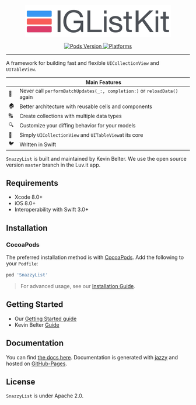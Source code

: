 <p align="center">
  <img src="https://raw.githubusercontent.com/Instagram/IGListKit/master/Resources/logo-animation.gif" width=400 />
</p>

<p align="center">
    <a href="https://cocoapods.org/pods/SnazzyList">
        <img src="https://img.shields.io/cocoapods/v/SnazzyList.svg?style=flat"
             alt="Pods Version">
    </a>
    <a href="https://kbelter.github.io/SnazzyList/">
        <img src="https://img.shields.io/cocoapods/p/SnazzyList.svg?style=flat"
             alt="Platforms">
    </a>
</p>

----------------

A framework for building fast and flexible `UICollectionView` and `UITableView`.

|         | Main Features  |
----------|-----------------
&#128581; | Never call `performBatchUpdates(_:, completion:)` or `reloadData()` again
&#127968; | Better architecture with reusable cells and components
&#128288; | Create collections with multiple data types
&#128269; | Customize your diffing behavior for your models
&#128241; | Simply `UICollectionView` and `UITableView`at its core
&#128038; | Written in Swift

`SnazzyList` is built and maintained by Kevin Belter.
We use the open source version `master` branch in the Luv.it app.

## Requirements

- Xcode 8.0+
- iOS 8.0+
- Interoperability with Swift 3.0+

## Installation

### CocoaPods

The preferred installation method is with [CocoaPods](https://cocoapods.org). Add the following to your `Podfile`:

```ruby
pod 'SnazzyList'
```

> For advanced usage, see our [Installation Guide](https://kbelter.github.io/SnazzyList/docs/installation.html).

## Getting Started

- Our [Getting Started guide](https://kbelter.github.io/SnazzyList/docs/getting-started.html)
- Kevin Belter [Guide](https://kbelter.github.io/SnazzyList/docs/getting-started.html)

## Documentation

You can find [the docs here](https://kbelter.github.io/SnazzyList). Documentation is generated with [jazzy](https://github.com/realm/jazzy) and hosted on [GitHub-Pages](https://pages.github.com).

## License

`SnazzyList` is under Apache 2.0.
